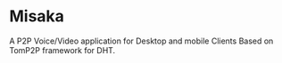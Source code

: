 # Misaka

A P2P Voice/Video application for Desktop and mobile Clients
Based on TomP2P framework for DHT.
